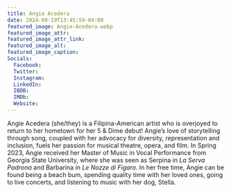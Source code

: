 ```yaml
---
title: Angie Acedera
date: 2024-09-19T13:45:59-04:00
featured_image: Angie-Acedera.webp
featured_image_attr: 
featured_image_attr_link: 
featured_image_alt: 
featured_image_caption: 
Socials:
  Facebook: 
  Twitter: 
  Instagram: 
  LinkedIn: 
  IBDB: 
  IMDb:
  Website: 
---
```

Angie Acedera (she/they) is a Filipina-American artist who is overjoyed to return to her hometown for her 5 & Dime debut! Angie’s love of storytelling through song, coupled with her advocacy for diversity, representation and inclusion, fuels her passion for musical theatre, opera, and film. In Spring 2023, Angie received her Master of Music in Vocal Performance from Georgia State University, where she was seen as Serpina in *La Serva Padrona* and Barbarina in *Le Nozze di Figaro*. In her free time, Angie can be found being a beach bum, spending quality time with her loved ones, going to live concerts, and listening to music with her dog, Stella. 